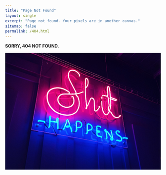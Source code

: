 ```yaml
---
title: "Page Not Found"
layout: single
excerpt: "Page not found. Your pixels are in another canvas."
sitemap: false
permalink: /404.html
---
```


**SORRY, 404 NOT FOUND.**



![OH! SHIT REALLY  HAPPENS!](./assets/images/SHIT_HAPPENS.jpg)

<script>
  var GOOG_FIXURL_LANG = 'en';
  var GOOG_FIXURL_SITE = '{{ site.url }}'
</script>
<script src="https://linkhelp.clients.google.com/tbproxy/lh/wm/fixurl.js">
</script>
